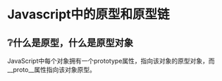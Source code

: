 # Javascript中的原型和原型链

## :grey_question:什么是原型，什么是原型对象

JavaScript中每个对象拥有一个prototype属性，指向该对象的原型对象，而\__proto__属性指向该对象原型。

